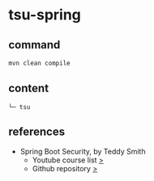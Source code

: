 # tsu-spring

## command

```bash
mvn clean compile
```

## content

```
└─ tsu
```

## references

- Spring Boot Security, by Teddy Smith
  - Youtube course list [>](https://www.youtube.com/watch?v=GjN5IauaflY&list=PL82C6-O4XrHe3sDCodw31GjXbwRdCyyuY&index=1) 
  - Github repository [>](https://github.com/teddysmithdev/pokemon-review-springboot/tree/master)